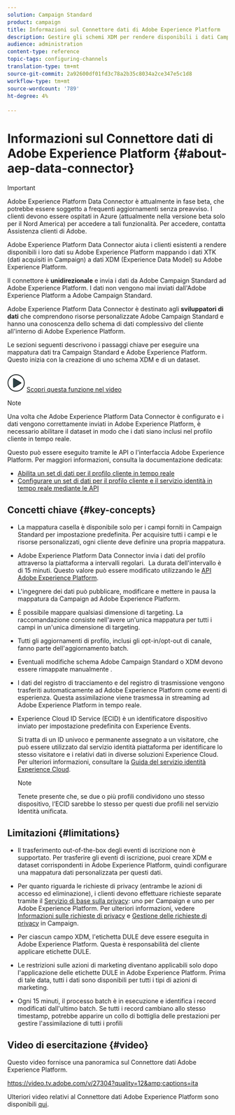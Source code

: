 ```yaml
---
solution: Campaign Standard
product: campaign
title: Informazioni sul Connettore dati di Adobe Experience Platform
description: Gestire gli schemi XDM per rendere disponibili i dati Campaign Standard su Adobe Experience Platform.
audience: administration
content-type: reference
topic-tags: configuring-channels
translation-type: tm+mt
source-git-commit: 2a92600df01fd3c78a2b35c8034a2ce347e5c1d8
workflow-type: tm+mt
source-wordcount: '789'
ht-degree: 4%

---
```



# Informazioni sul Connettore dati di Adobe Experience Platform {#about-aep-data-connector}

>[!IMPORTANT]
>
>Adobe Experience Platform Data Connector è attualmente in fase beta, che potrebbe essere soggetto a frequenti aggiornamenti senza preavviso. I clienti devono essere ospitati in Azure (attualmente nella versione beta solo per il Nord America) per accedere a tali funzionalità. Per accedere, contatta  Assistenza clienti di Adobe.

Adobe Experience Platform Data Connector aiuta i clienti esistenti a rendere disponibili i loro dati su Adobe Experience Platform mappando i dati XTK (dati acquisiti in Campaign) a dati XDM (Experience Data Model) su Adobe Experience Platform.

Il connettore è **unidirezionale** e invia i dati da  Adobe Campaign Standard ad Adobe Experience Platform. I dati non vengono mai inviati dall&#39;Adobe Experience Platform a  Adobe Campaign Standard.

Adobe Experience Platform Data Connector è destinato agli **sviluppatori di dati** che comprendono  risorse personalizzate Adobe Campaign Standard e hanno una conoscenza dello schema di dati complessivo del cliente all&#39;interno di Adobe Experience Platform.

Le sezioni seguenti descrivono i passaggi chiave per eseguire una mappatura dati tra Campaign Standard e Adobe Experience Platform. Questo inizia con la creazione di uno schema XDM e di un dataset.

![](assets/do-not-localize/how-to-video.png) [Scopri questa funzione nel video](#video)

>[!NOTE]
>Una volta che Adobe Experience Platform Data Connector è configurato e i dati vengono correttamente inviati in Adobe Experience Platform, è necessario abilitare il dataset in modo che i dati siano inclusi nel profilo cliente in tempo reale.
>
>Questo può essere eseguito tramite le API o l&#39;interfaccia Adobe Experience Platform. Per maggiori informazioni, consulta la documentazione dedicata:
>
>* [Abilita un set di dati per il profilo cliente in tempo reale](https://docs.adobe.com/content/help/en/experience-platform/rtcdp/datasets/dataset.html)
>* [Configurare un set di dati per il profilo cliente e il servizio identità in tempo reale mediante le API](https://docs.adobe.com/content/help/en/experience-platform/catalog/api/getting-started.html)


## Concetti chiave {#key-concepts}

* La mappatura casella è disponibile solo per i campi forniti in Campaign Standard per impostazione predefinita. Per acquisire tutti i campi e le risorse personalizzati, ogni cliente deve definire una propria mappatura.

* Adobe Experience Platform Data Connector invia i dati del profilo attraverso la piattaforma a intervalli regolari. &#x200B; La durata dell&#39;intervallo è di 15 minuti. Questo valore può essere modificato utilizzando le [API Adobe Experience Platform](https://docs.adobe.com/content/help/en/experience-platform/ingestion/home.html).

* L&#39;ingegnere dei dati può pubblicare, modificare e mettere in pausa la mappatura da Campaign ad Adobe Experience Platform.

* È possibile mappare qualsiasi dimensione di targeting. La raccomandazione consiste nell&#39;avere un&#39;unica mappatura per tutti i campi in un&#39;unica dimensione di targeting.

* Tutti gli aggiornamenti di profilo, inclusi gli opt-in/opt-out di canale, fanno parte dell&#39;aggiornamento batch.

* Eventuali modifiche  schema Adobe Campaign Standard o XDM devono essere rimappate manualmente &#x200B;.

* I dati del registro di tracciamento e del registro di trasmissione vengono trasferiti automaticamente ad Adobe Experience Platform come eventi di esperienza. Questa assimilazione viene trasmessa in streaming ad Adobe Experience Platform in tempo reale.

*  Experience Cloud ID Service (ECID) è un identificatore dispositivo inviato per impostazione predefinita con Experience Events.

   Si tratta di un ID univoco e permanente assegnato a un visitatore, che può essere utilizzato dal servizio identità piattaforma per identificare lo stesso visitatore e i relativi dati in diverse soluzioni  Experience Cloud. Per ulteriori informazioni, consultare la [ Guida del servizio identità Experience Cloud](https://docs.adobe.com/content/help/en/id-service/using/home.html).

   >[!NOTE]
   >
   >Tenete presente che, se due o più profili condividono uno stesso dispositivo, l’ECID sarebbe lo stesso per questi due profili nel servizio Identità unificata.

## Limitazioni {#limitations}

* Il trasferimento out-of-the-box degli eventi di iscrizione non è supportato. Per trasferire gli eventi di iscrizione, puoi creare XDM e dataset corrispondenti in Adobe Experience Platform, quindi configurare una mappatura dati personalizzata per questi dati.

* Per quanto riguarda le richieste di privacy (entrambe le azioni di accesso ed eliminazione), i clienti devono effettuare richieste separate tramite il [Servizio di base sulla privacy](https://docs.adobe.com/content/help/en/experience-platform/privacy/home.html#how-to-use-privacy-service-to-manage-privacy-job-requests): uno per Campaign e uno per Adobe Experience Platform. Per ulteriori informazioni, vedere [Informazioni sulle richieste di privacy](https://helpx.adobe.com/campaign/kb/acs-privacy.html#righttoaccess) e [Gestione delle richieste di privacy](https://helpx.adobe.com/it/campaign/kb/acs-privacy.html#ManagingPrivacyRequests) in Campaign.

* Per ciascun campo XDM, l&#39;etichetta DULE deve essere eseguita in Adobe Experience Platform. Questa è responsabilità del cliente applicare etichette DULE.

* Le restrizioni sulle azioni di marketing diventano applicabili solo dopo l&#39;applicazione delle etichette DULE in Adobe Experience Platform. Prima di tale data, tutti i dati sono disponibili per tutti i tipi di azioni di marketing.

* Ogni 15 minuti, il processo batch è in esecuzione e identifica i record modificati dall&#39;ultimo batch. Se tutti i record cambiano allo stesso timestamp, potrebbe apparire un collo di bottiglia delle prestazioni per gestire l&#39;assimilazione di tutti i profili

## Video di esercitazione {#video}

Questo video fornisce una panoramica sul Connettore dati Adobe Experience Platform.

https://video.tv.adobe.com/v/27304?quality=12&amp;captions=ita

Ulteriori video relativi al Connettore dati Adobe Experience Platform sono disponibili [qui](https://docs.adobe.com/content/help/it-IT/campaign-standard-learn/tutorials/administrating/adobe-experience-platform-data-connector/understanding-the-adobe-experience-platform-data-connector.html).

